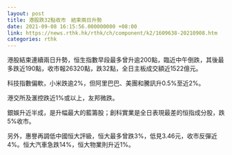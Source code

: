 ```yaml
---
layout: post
title: 港股跌32點收市　結束兩日升勢
date: 2021-09-08 16:15:56.000000000 +08:00
link: https://news.rthk.hk/rthk/ch/component/k2/1609638-20210908.htm
categories: rthk
---
```


港股結束連續兩日升勢，恒生指數早段最多曾升逾200點，臨近中午倒跌，其後最多跌近190點，收市報26320點，跌32點，全日主板成交額近1522億元。

科技指數偏軟，小米跌逾2%，但阿里巴巴、美團和騰訊升0.5%至近2%。

港交所及滙控跌近1%或以上，友邦微跌。

銀娛升近半成，是升幅最大的藍籌股；創科實業是全日表現最差的恒指成分股，跌5%收市。

另外，惠譽再調低中國恒大評級，恒大最多曾跌3%，低見3.46元，收市反彈近4%。恒大汽車急跌14%，恒大物業則升近1%。
